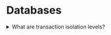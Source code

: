 # Databases

<details>
<summary>What are transaction isolation levels?</summary>

Isolation levels define the degree to which a transaction must be isolated from the data modifications made by any other transaction in the database system. A transaction isolation level is defined by the following phenomena: **Dirty Read**, **Non Repeatable read**, **Phantom Read**.

Based on these phenomena, The SQL standard defines four isolation levels:  

1. **Read Uncommitted** – Read Uncommitted is the lowest isolation level. In this level, one transaction may read not yet committed changes made by other transactions, thereby allowing dirty reads. At this level, transactions are not isolated from each other.
2. **Read Committed** – This isolation level guarantees that any data read is committed at the moment it is read. Thus it does not allow dirty read. The transaction holds a read or write lock on the current row, and thus prevents other transactions from reading, updating, or deleting it.
3. **Repeatable Read** – This is the most restrictive isolation level. The transaction holds read locks on all rows it references and writes locks on referenced rows for update and delete actions. Since other transactions cannot read, update or delete these rows, consequently it avoids non-repeatable read.
4. **Serializable** – This is the highest isolation level. A serializable execution is guaranteed to be serializable. Serializable execution is defined to be an execution of operations in which concurrently executing transactions appears to be serially executing.

Source: [https://www.geeksforgeeks.org/transaction-isolation-levels-dbms/](https://www.geeksforgeeks.org/transaction-isolation-levels-dbms/)
</details>
